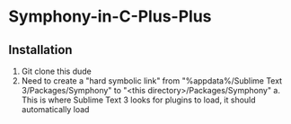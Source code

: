 # Symphony-in-C-Plus-Plus

## Installation

1. Git clone this dude
2. Need to create a "hard symbolic link" from "%appdata%/Sublime Text 3/Packages/Symphony" to "\<this directory\>/Packages/Symphony"
	a. This is where Sublime Text 3 looks for plugins to load, it should automatically load
